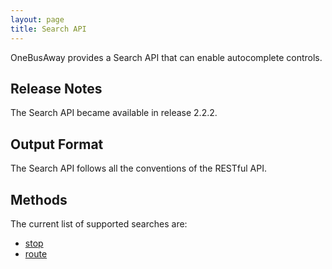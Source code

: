 ```yaml
---
layout: page
title: Search API
---
```


OneBusAway provides a Search API that can enable autocomplete controls.

## Release Notes

The Search API became available in release 2.2.2.

## Output Format

The Search API follows all the conventions of the RESTful API.

## Methods

The current list of supported searches are:

* [stop](/api/where/methods/search-stop)
* [route](/api/where/methods/search-route)